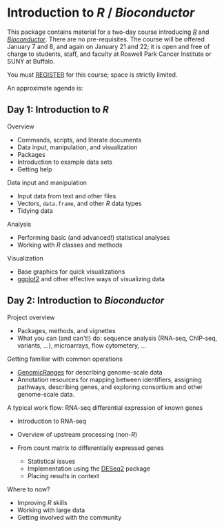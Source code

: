 # Introduction to _R_ / _Bioconductor_

This package contains material for a two-day course introducing _[R][]_
and _[Bioconductor][]_. There are no pre-requisites. The course will be
offered January 7 and 8, and again on January 21 and 22; it is open
and free of charge to students, staff, and faculty at Roswell Park
Cancer Institute or SUNY at Buffalo.

You must [REGISTER][] for this course; space is strictly limited.

An approximate agenda is:

## Day 1: Introduction to _R_

Overview

- Commands, scripts, and literate documents
- Data input, manipulation, and visualization
- Packages
- Introduction to example data sets
- Getting help

Data input and manipulation

- Input data from text and other files
- Vectors, `data.frame`, and other _R_ data types
- Tidying data

Analysis

- Performing basic (and advanced!) statistical analyses
- Working with _R_ classes and methods

Visualization

- Base graphics for quick visualizations
- [ggplot2][] and other effective ways of visualizing data

## Day 2: Introduction to _Bioconductor_

Project overview

- Packages, methods, and vignettes
- What you can (and can't!) do: sequence analysis (RNA-seq, ChIP-seq,
  variants, ...), microarrays, flow cytometery, ...

Getting familiar with common operations

- [GenomicRanges][] for describing genome-scale data
- Annotation resources for mapping between identifiers, assigning
  pathways, describing genes, and exploring consortium and other
  genome-scale data.

A typical work flow: RNA-seq differential expression of known genes

- Introduction to RNA-seq
- Overview of upstream processing (non-_R_)
- From count matrix to differentially expressed genes

    - Statistical issues
    - Implementation using the [DESeq2][] package
    - Placing results in context

Where to now?

- Improving _R_ skills
- Working with large data
- Getting involved with the community

[R]: https://r-project.org
[Bioconductor]: https://bioconductor.org
[REGISTER]: http://goo.gl/forms/rXL2rKYFDM
[ggplot2]: https://cran.r-project.org/package=ggplot2
[GenomicRanges]: https://bioconductor.org/packages/GenomicRanges
[DESeq2]: https://bioconductor.org/packages/DESeq2
